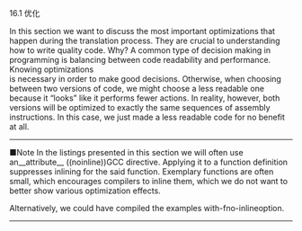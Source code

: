 16.1 优化

In this section we want to discuss the most important optimizations that happen during the translation process. They are crucial to understanding how to write quality code. Why? A common type of decision making in programming is balancing between code readability and performance. Knowing optimizations  
 is necessary in order to make good decisions. Otherwise, when choosing between two versions of code, we might choose a less readable one because it “looks” like it performs fewer actions. In reality, however, both versions will be optimized to exactly the same sequences of assembly instructions. In this case, we just made a less readable code for no benefit at all.

---

■Note In the listings presented in this section we will often use an\_\_attribute\_\_ \(\(noinline\)\)GCC directive. Applying it to a function definition suppresses inlining for the said function. Exemplary functions are often small, which encourages compilers to inline them, which we do not want to better show various optimization effects.

Alternatively, we could have compiled the examples with-fno-inlineoption.

---



